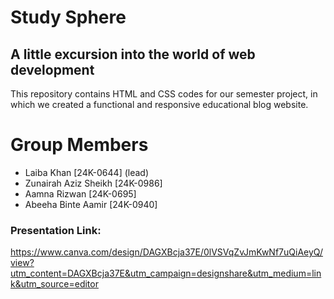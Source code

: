 # Study Sphere
## A little excursion into the world of web development

This repository contains HTML and CSS codes for our semester project, in which we created a functional and responsive educational blog website.

# Group Members 
- Laiba Khan [24K-0644] (lead)
- Zunairah Aziz Sheikh [24K-0986]
- Aamna Rizwan [24K-0695]
- Abeeha Binte Aamir [24K-0940]

### Presentation Link:
https://www.canva.com/design/DAGXBcja37E/0lVSVqZvJmKwNf7uQiAeyQ/view?utm_content=DAGXBcja37E&utm_campaign=designshare&utm_medium=link&utm_source=editor
